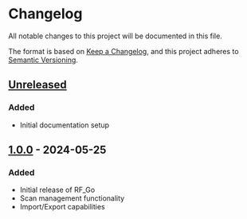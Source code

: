 # Changelog

All notable changes to this project will be documented in this file.

The format is based on [Keep a Changelog](https://keepachangelog.com/en/1.0.0/),
and this project adheres to [Semantic Versioning](https://semver.org/spec/v2.0.0.html).

## [Unreleased]

### Added

- Initial documentation setup

## [1.0.0] - 2024-05-25

### Added

- Initial release of RF_Go
- Scan management functionality
- Import/Export capabilities

[Unreleased]: https://github.com/Beatwen/RF_Go/compare/v1.0.0...HEAD
[1.0.0]: https://github.com/Beatwen/RF_Go/releases/tag/v1.0.0 